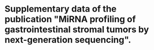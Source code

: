 # Supplementary data of the publication "MiRNA profiling of gastrointestinal stromal tumors by next-generation sequencing".
